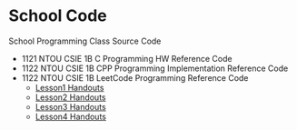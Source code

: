 # School Code

School Programming Class Source Code

- 1121 NTOU CSIE 1B C Programming HW Reference Code
- 1122 NTOU CSIE 1B CPP Programming Implementation Reference Code
- 1122 NTOU CSIE 1B LeetCode Programming Reference Code
  - [Lesson1 Handouts](https://hackmd.io/@Ateto/BJt2b_F26#/)
  - [Lesson2 Handouts](https://hackmd.io/@Ateto/S144DaL6a)
  - [Lesson3 Handouts](https://hackmd.io/@Ateto/rkSgN1xRp#/)
  - [Lesson4 Handouts](https://hackmd.io/@Ateto/Bk4903LyA#/)
